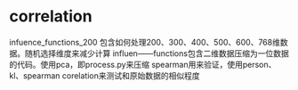 # correlation
infuence_functions_200 包含如何处理200、300、400、500、600、768维数据。随机选择维度来减少计算
influen——functions包含二维数据压缩为一位数据的代码。使用pca，即process.py来压缩
spearman用来验证，使用person、kl、spearman corelation来测试和原始数据的相似程度
